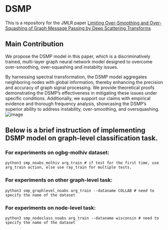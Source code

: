 # DSMP
This is a repository for the JMLR paper [Limiting Over-Smoothing and Over-Squashing of Graph Message Passing by Deep Scattering Transforms](https://arxiv.org/abs/2407.06988)
## Main Contribution
We propose the DSMP model in this paper, which is a discriminatively trained, multi-layer graph neural network model designed to overcome over-smoothing, over-squashing and instabilty issues.

By harnessing spectral transformation, the
DSMP model aggregates neighboring nodes with global information, thereby enhancing
the precision and accuracy of graph signal processing. We provide theoretical proofs
demonstrating the DSMP’s effectiveness in mitigating these issues under specific conditions.
Additionally, we support our claims with empirical evidence and thorough frequency analysis,
showcasing the DSMP’s superior ability to address instability, over-smoothing, and oversquashing.
![image](https://github.com/jyh6681/DSMP/edit/master/DSMP.jpg)
## Below is a brief instruction of implementing DSMP model on graph-level classification task.

### For experiments on ogbg-molhiv dataset:

```
python3 smp_noabs_molhiv arg_train # if test for the first time, use arg_train action, else use ray_train for multiple tests.
```
### For experiments on other graph-level task:

```
python3 smp_graphlevel_noabs arg_train --dataname COLLAB # need to specify the name of the dataset
```

### For experiments on node-level task:

```
python3 smp_nodeclass_noabs arg_train --dataname wisconsin # need to specify the name of the dataset
```
